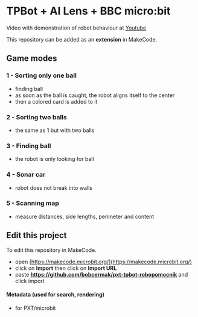 # TPBot + AI Lens + BBC micro:bit

Video with demonstration of robot behaviour at [Youtube](//)

This repository can be added as an **extension** in MakeCode.

## Game modes

### 1 - Sorting only one ball

* finding ball
* as soon as the ball is caught, the robot aligns itself to the center
* then a colored card is added to it

### 2 - Sorting two balls

* the same as 1 but with two balls

### 3 - Finding ball

* the robot is only looking for ball

### 4 - Sonar car

* robot does not break into walls

### 5 - Scanning map

* measure distances, side lengths, perimeter and content

## Edit this project

To edit this repository in MakeCode.

* open [https://makecode.microbit.org/](https://makecode.microbit.org/)
* click on **Import** then click on **Import URL**
* paste **https://github.com/bobcermak/pxt-tpbot-robopomocnik** and click import

#### Metadata (used for search, rendering)

* for PXT/microbit
<script src="https://makecode.com/gh-pages-embed.js"></script><script>makeCodeRender("{{ site.makecode.home_url }}", "{{ site.github.owner_name }}/{{ site.github.repository_name }}");</script>
